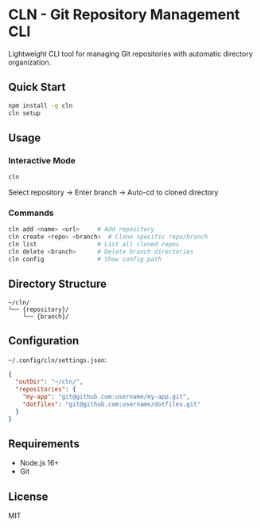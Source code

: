 # CLN - Git Repository Management CLI

Lightweight CLI tool for managing Git repositories with automatic directory organization.

## Quick Start

```bash
npm install -g cln
cln setup
```

## Usage

### Interactive Mode
```bash
cln
```
Select repository → Enter branch → Auto-cd to cloned directory

### Commands

```bash
cln add <name> <url>     # Add repository
cln create <repo> <branch>  # Clone specific repo/branch
cln list                 # List all cloned repos
cln delete <branch>      # Delete branch directories
cln config               # Show config path
```

## Directory Structure

```
~/cln/
└── {repository}/
    └── {branch}/
```

## Configuration

`~/.config/cln/settings.json`:
```json
{
  "outDir": "~/cln/",
  "repositories": {
    "my-app": "git@github.com:username/my-app.git",
    "dotfiles": "git@github.com:username/dotfiles.git"
  }
}
```

## Requirements

- Node.js 16+
- Git

## License

MIT